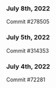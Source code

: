 ### July 8th, 2022

Commit #278505

### July 5th, 2022

Commit #314353


### July 4th, 2022

Commit #72281
